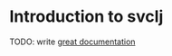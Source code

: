 # Introduction to svclj

TODO: write [great documentation](http://jacobian.org/writing/what-to-write/)
